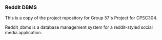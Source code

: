 ### Reddit DBMS

This is a copy of the project repository for Group 57's
Project for CPSC304.

Reddit_dbms is a database management system for a reddit-styled social media application. 

